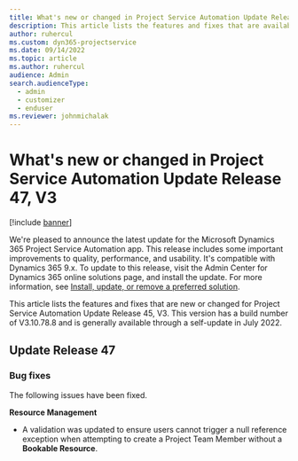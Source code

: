 ```yaml
---
title: What's new or changed in Project Service Automation Update Release 47, V3
description: This article lists the features and fixes that are available in Microsoft Dynamics 365 Project Service Automation Update Release 47, V3.
author: ruhercul
ms.custom: dyn365-projectservice
ms.date: 09/14/2022
ms.topic: article
ms.author: ruhercul
audience: Admin
search.audienceType: 
  - admin
  - customizer
  - enduser
ms.reviewer: johnmichalak
---
```


# What's new or changed in Project Service Automation Update Release 47, V3

[!include [banner](../includes/psa-now-project-operations.md)]

We're pleased to announce the latest update for the Microsoft Dynamics 365 Project Service Automation app. This release includes some important improvements to quality, performance, and usability. It's compatible with Dynamics 365 9.x. To update to this release, visit the Admin Center for Dynamics 365 online solutions page, and install the update. For more information, see [Install, update, or remove a preferred solution](/power-platform/admin/install-remove-preferred-solution).

This article lists the features and fixes that are new or changed for Project Service Automation Update Release 45, V3. This version has a build number of V3.10.78.8 and is generally available through a self-update in July 2022.

## Update Release 47

### Bug fixes

The following issues have been fixed.

**Resource Management**
- A validation was updated to ensure users cannot trigger a null reference exception when attempting to create a Project Team Member without a **Bookable Resource**.
